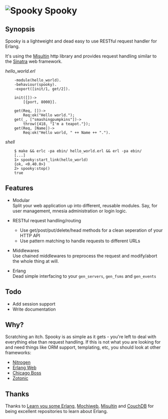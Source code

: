 # ![Spooky](http://flashingpumpkin.github.com/spooky/spooky.svg) Spooky 

## Synopsis

Spooky is a lightweight and dead easy to use RESTful request handler for 
Erlang.

It's using the [Misultin](https://github.com/ostinelli/misultin) http 
library and provides request handling similar to the 
[Sinatra](http://www.sinatrarb.com/) web framework.

*hello_world.erl*

        -module(hello_world).
        -behaviour(spooky).
        -export([init/1, get/2]).

        init([])->
            [{port, 8000}].

        get(Req, [])->
            Req:ok("Hello world.");
        get(_, ["smashingpumpkins"])->
            throw({418, "I'm a teapot."});
        get(Req, [Name])->
            Req:ok("Hello world, " ++ Name ++ ".").

*shell*

        $ make && erlc -pa ebin/ hello_world.erl && erl -pa ebin/
        [...]
        1> spooky:start_link(hello_world)
        {ok, <0.40.0>}
        2> spooky:stop()
        true

## Features

* Modular  
  Split your web application up into different, reusable modules. Say,
  for user management, mnesia administration or login logic.

* RESTful request handling/routing
    - Use get/post/put/delete/head methods for a clean seperation of 
      your HTTP API
    - Use pattern matching to handle requests to different URLs

* Middlewares  
  Use chained middlewares to preprocess the request and modify/abort
  the whole thing at will.

* Erlang  
  Dead simple interfacing to your `gen_servers`, `gen_fsms` and 
  `gen_events`

## Todo

* Add session support
* Write documentation

## Why?

Scratching an itch. Spooky is as simple as it gets - you're left to deal
with everything else than request handling. If this is not what you are
looking for and need things like ORM support, templating, etc, you should
look at other frameworks:

* [Nitrogen](http://nitrogenproject.com/)
* [Erlang Web](http://www.erlang-web.org/)
* [Chicago Boss](http://www.chicagoboss.org/)
* [Zotonic](http://zotonic.com/)

## Thanks

Thanks to [Learn you some Erlang](http://www.learnyousomeerlang), 
[Mochiweb](https://github.com/mochi/mochiweb), 
[Misultin](https://github.com/ostinelli/misultin) and
[CouchDB](http://couchdb.org/) for being excellent repositories to learn
about Erlang.

